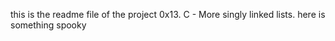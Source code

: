 this is the readme file of the project 0x13. C - More singly linked lists.
here is something spooky
